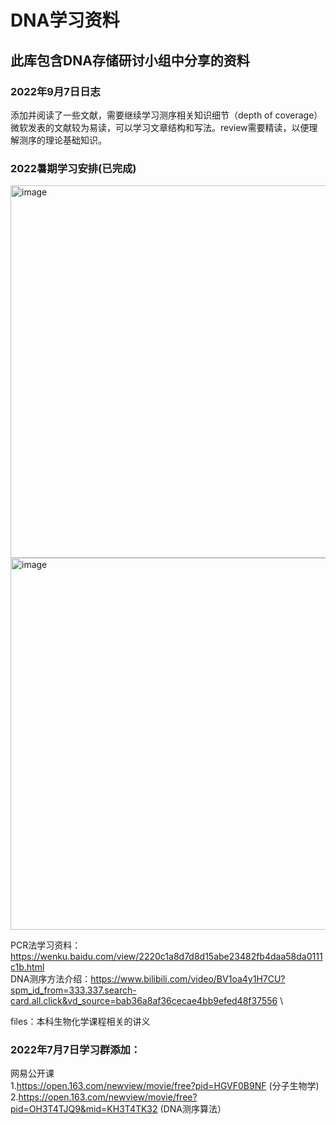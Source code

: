 # DNA学习资料
## 此库包含DNA存储研讨小组中分享的资料
### 2022年9月7日日志

添加并阅读了一些文献，需要继续学习测序相关知识细节（depth of coverage）
微软发表的文献较为易读，可以学习文章结构和写法。review需要精读，以便理解测序的理论基础知识。



### 2022暑期学习安排(已完成)  
<img width="596" alt="image" src="https://user-images.githubusercontent.com/91801740/180588441-e639b30b-119e-4ce2-a21d-c3b9b809fb54.png">

<img width="595" alt="image" src="https://user-images.githubusercontent.com/91801740/180588425-8d3c444a-3667-4bc4-9c81-c3bf416b5384.png">

PCR法学习资料： https://wenku.baidu.com/view/2220c1a8d7d8d15abe23482fb4daa58da0111c1b.html \
DNA测序方法介绍：https://www.bilibili.com/video/BV1oa4y1H7CU?spm_id_from=333.337.search-card.all.click&vd_source=bab36a8af36cecae4bb9efed48f37556 \



files：本科生物化学课程相关的讲义

### 2022年7月7日学习群添加：
网易公开课 \
1.https://open.163.com/newview/movie/free?pid=HGVF0B9NF (分子生物学) \
2.https://open.163.com/newview/movie/free?pid=OH3T4TJQ9&mid=KH3T4TK32 (DNA测序算法）
